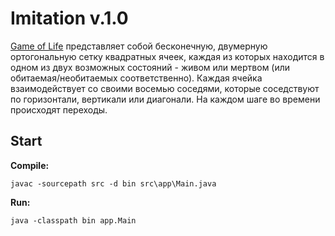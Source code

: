 # Imitation v.1.0

[Game of Life](https://en.wikipedia.org/wiki/Conway%27s_Game_of_Life) представляет собой бесконечную, двумерную ортогональную сетку квадратных ячеек, каждая из которых находится в одном из двух возможных состояний - живом или мертвом (или обитаемая/необитаемых соответственно). Каждая ячейка взаимодействует со своими восемью соседями, которые соседствуют по горизонтали, вертикали или диагонали. На каждом шаге во времени происходят переходы.

## Start
**Compile:**

    javac -sourcepath src -d bin src\app\Main.java

**Run:**

    java -classpath bin app.Main
